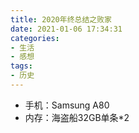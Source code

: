 ```yaml
---
title: 2020年终总结之败家
date: 2021-01-06 17:34:31
categories:
- 生活
- 感想
tags:
- 历史
---
```


- 手机：Samsung A80
- 内存：海盗船32GB单条*2

